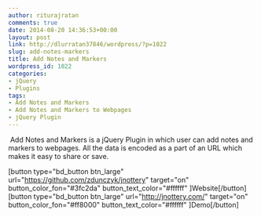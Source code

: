```yaml
---
author: riturajratan
comments: true
date: 2014-08-20 14:36:53+00:00
layout: post
link: http://dlurratan37846/wordpress/?p=1022
slug: add-notes-markers
title: Add Notes and Markers
wordpress_id: 1022
categories:
- jQuery
- Plugins
tags:
- Add Notes and Markers
- Add Notes and Markers to Webpages
- jQuery Plugin
---
```


 Add Notes and Markers is a jQuery Plugin in which user can add notes and markers to webpages. All the data is encoded as a part of an URL which makes it easy to share or save.

[button type="bd_button btn_large" url="https://github.com/zdunczyk/jnottery" target="on" button_color_fon="#3fc2da" button_text_color="#ffffff" ]Website[/button] [button type="bd_button btn_large" url="http://jnottery.com/" target="on" button_color_fon="#ff8000" button_text_color="#ffffff" ]Demo[/button]
